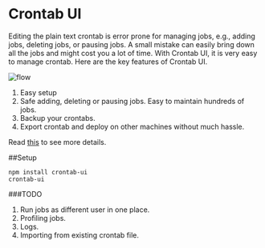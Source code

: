 Crontab UI
==========

Editing the plain text crontab is error prone for managing jobs, e.g., adding jobs, deleting jobs, or pausing jobs. A small mistake can easily bring down all the jobs and might cost you a lot of time. With Crontab UI, it is very easy to manage crontab. Here are the key features of Crontab UI.

![flow](http://alseambusher.github.io/files/flow.gif)

1. Easy setup
2. Safe adding, deleting or pausing jobs. Easy to maintain hundreds of jobs.
3. Backup your crontabs.
4. Export crontab and deploy on other machines without much hassle.

Read [this](http://lifepluslinux.blogspot.in/2015/06/crontab-ui-easy-and-safe-way-to-manage.html) to see more details.

##Setup

    npm install crontab-ui
    crontab-ui

###TODO

1. Run jobs as different user in one place.
2. Profiling jobs.
3. Logs.
4. Importing from existing crontab file.


